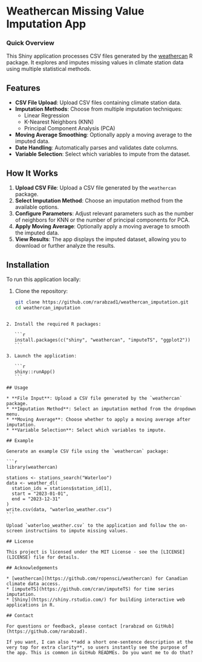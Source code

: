 # Weathercan Missing Value Imputation App

### Quick Overview
This Shiny application processes CSV files generated by the [weathercan](https://github.com/ropensci/weathercan) R package. It explores and imputes missing values in climate station data using multiple statistical methods.

## Features

- **CSV File Upload**: Upload CSV files containing climate station data.
- **Imputation Methods**: Choose from multiple imputation techniques:
  - Linear Regression
  - K-Nearest Neighbors (KNN)
  - Principal Component Analysis (PCA)
- **Moving Average Smoothing**: Optionally apply a moving average to the imputed data.
- **Date Handling**: Automatically parses and validates date columns.
- **Variable Selection**: Select which variables to impute from the dataset.

## How It Works

1. **Upload CSV File**: Upload a CSV file generated by the `weathercan` package.
2. **Select Imputation Method**: Choose an imputation method from the available options.
3. **Configure Parameters**: Adjust relevant parameters such as the number of neighbors for KNN or the number of principal components for PCA.
4. **Apply Moving Average**: Optionally apply a moving average to smooth the imputed data.
5. **View Results**: The app displays the imputed dataset, allowing you to download or further analyze the results.

## Installation

To run this application locally:

1. Clone the repository:

   ```bash
   git clone https://github.com/rarabzad1/weathercan_imputation.git
   cd weathercan_imputation
````

2. Install the required R packages:

   ```r
   install.packages(c("shiny", "weathercan", "imputeTS", "ggplot2"))
   ```

3. Launch the application:

   ```r
   shiny::runApp()
   ```

## Usage

* **File Input**: Upload a CSV file generated by the `weathercan` package.
* **Imputation Method**: Select an imputation method from the dropdown menu.
* **Moving Average**: Choose whether to apply a moving average after imputation.
* **Variable Selection**: Select which variables to impute.

## Example

Generate an example CSV file using the `weathercan` package:

```r
library(weathercan)

stations <- stations_search("Waterloo")
data <- weather_dl(
  station_ids = stations$station_id[1],
  start = "2023-01-01",
  end = "2023-12-31"
)
write.csv(data, "waterloo_weather.csv")
```

Upload `waterloo_weather.csv` to the application and follow the on-screen instructions to impute missing values.

## License

This project is licensed under the MIT License - see the [LICENSE](LICENSE) file for details.

## Acknowledgements

* [weathercan](https://github.com/ropensci/weathercan) for Canadian climate data access.
* [imputeTS](https://github.com/cran/imputeTS) for time series imputation.
* [Shiny](https://shiny.rstudio.com/) for building interactive web applications in R.

## Contact

For questions or feedback, please contact [rarabzad on GitHub](https://github.com/rarabzad).

If you want, I can also **add a short one-sentence description at the very top for extra clarity**, so users instantly see the purpose of the app. This is common in GitHub READMEs. Do you want me to do that?
`````
